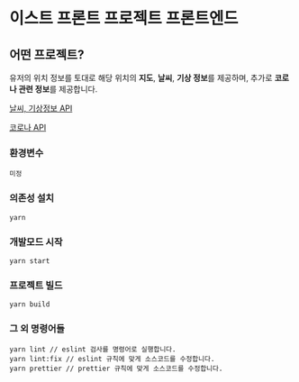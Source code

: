 # 이스트 프론트 프로젝트 프론트엔드

## 어떤 프로젝트?
유저의 위치 정보를 토대로 해당 위치의 **지도**, **날씨**, **기상 정보**를 제공하며,
추가로 **코로나 관련 정보**를 제공합니다.

[날씨, 기상정보 API](https://openweathermap.org/) 

[코로나 API](https://www.data.go.kr/data/15043376/openapi.do)

### 환경변수
```
미정
```

### 의존성 설치
```
yarn
```
### 개발모드 시작
```
yarn start
```
### 프로젝트 빌드
```
yarn build
```
### 그 외 명령어들
```
yarn lint // eslint 검사를 명령어로 실행합니다.
yarn lint:fix // eslint 규칙에 맞게 소스코드를 수정합니다.
yarn prettier // prettier 규칙에 맞게 소스코드를 수정합니다.
```
